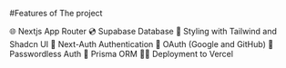 #Features of The project

🌐 Nextjs App Router
💿 Supabase Database
🎨 Styling with Tailwind and Shadcn UI
🔐 Next-Auth Authentication
🔑 OAuth (Google and GitHub)
📧 Passwordless Auth
💨 Prisma ORM
😶‍🌫️ Deployment to Vercel
